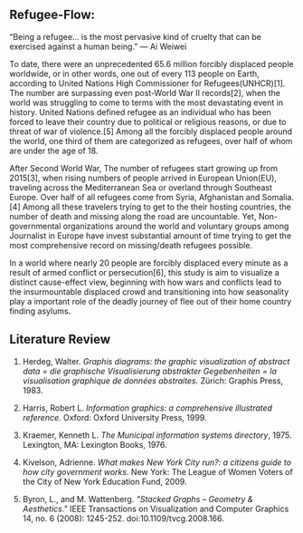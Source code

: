 ## Refugee-Flow:


“Being a refugee… is the most pervasive kind of cruelty that can be exercised against a human being.”
    — Ai Weiwei

To date, there were an unprecedented 65.6 million forcibly displaced people worldwide, or in other words, one out of every 113 people on Earth, according to United Nations High Commissioner for Refugees(UNHCR)[1].  The number are surpassing even post-World War II records[2], when the world was struggling to come to terms with the most devastating event in history. United Nations defined refugee as an individual who has been forced to leave their country due to political or religious reasons, or due to threat of war of violence.[5] Among all the forcibly displaced people around the world, one third of them are categorized as refugees, over half of whom are under the age of 18.

After Second World War, The number of refugees start growing up from 2015[3], when rising numbers of people arrived in European Union(EU), traveling across the Mediterranean Sea or overland through Southeast Europe. Over half of all refugees come from Syria, Afghanistan and Somalia.[4] Among all these travelers trying to get to the their hosting countries, the number of death and missing along the road are uncountable. Yet, Non-governmental organizations around the world and voluntary groups among Journalist in Europe have invest substantial amount of time trying to get the most comprehensive record on missing/death refugees possible.

In a world where nearly 20 people are forcibly displaced every minute as a result of armed conflict or persecution[6], this study is aim to visualize a distinct cause-effect view, beginning with how wars and conflicts lead to the insurmountable displaced crowd and transitioning into how seasonality play a important role of the deadly journey of flee out of their home country finding asylums.

## Literature Review
1. Herdeg, Walter. *Graphis diagrams: the graphic visualization of abstract data = die graphische Visualisierung abstrakter Gegebenheiten = la visualisation graphique de données abstraites.* Zürich: Graphis Press, 1983.
2. Harris, Robert L. *Information graphics: a comprehensive illustrated reference.* Oxford: Oxford University Press, 1999.

3. Kraemer, Kenneth L. *The Municipal information systems directory*, 1975. Lexington, MA: Lexington Books, 1976.
4. Kivelson, Adrienne. *What makes New York City run?: a citizens guide to how city government works.* New York: The League of Women Voters of the City of New York Education Fund, 2009.

5. Byron, L., and M. Wattenberg. *"Stacked Graphs – Geometry & Aesthetics."* IEEE Transactions on Visualization and Computer Graphics 14, no. 6 (2008): 1245-252. doi:10.1109/tvcg.2008.166.
